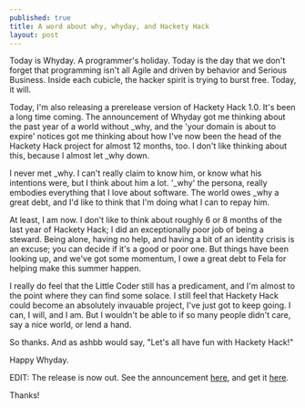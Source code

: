 ```yaml
---
published: true
title: A word about why, whyday, and Hackety Hack
layout: post
---
```


Today is Whyday. A programmer's holiday. Today is the day that we
don't forget that programming isn't all Agile and driven by behavior
and Serious Business. Inside each cubicle, the hacker spirit is trying
to burst free. Today, it will.

Today, I'm also releasing a prerelease version of Hackety Hack 1.0.
It's been a long time coming. The announcement of Whyday got me
thinking about the past year of a world without \_why, and the 'your
domain is about to expire' notices got me thinking about how I've now
been the head of the Hackety Hack project for almost 12 months, too. I
don't like thinking about this, because I almost let \_why down.

I never met \_why. I can't really claim to know him, or know what his
intentions were, but I think about him a lot. '\_why' the persona,
really embodies everything that I love about software. The world owes
\_why a great debt, and I'd like to think that I'm doing what I can to
repay him.

At least, I am now. I don't like to think about roughly 6 or 8 months
of the last year of Hackety Hack; I did an exceptionally poor job of
being a steward. Being alone, having no help, and having a bit of an
identity crisis is an excuse; you can decide if it's a good or poor
one. But things have been looking up, and we've got some momentum, I
owe a great debt to Fela for helping make this summer happen.

I really do feel that the Little Coder still has a predicament, and
I'm almost to the point where they can find some solace. I still feel
that Hackety Hack could become an absolutely invauable project, I've
just got to keep going. I can, I will, and I am. But I wouldn't be
able to if so many people didn't care, say a nice world, or lend a
hand.

So thanks. And as ashbb would say, "Let's all have fun with Hackety Hack!"

Happy Whyday.

EDIT: The release is now out. See the announcement [here][1], and get it
[here][2].

Thanks!

   [1]: http://hackety-hack.com/posts/happy_whyday
   [2]: http://hackety-hack.com/

